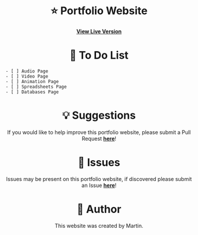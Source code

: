 <h1 align="center">
    <b>⭐ Portfolio Website</b>
</h1>

<p align="center">
    <b><a href="https://itsmartonic.github.io/PortfolioWebsite/">View Live Version</a></b>
</p>

<h1 align="center">
    <b>📃 To Do List </b>
</h1>

<p align="center">

    - [ ] Audio Page
    - [ ] Video Page
    - [ ] Animation Page
    - [ ] Spreadsheets Page
    - [ ] Databases Page

<h1 align="center">
    <b>💡 Suggestions</b>
</h1>

<p align="center">
    If you would like to help improve this portfolio website, please submit a Pull Request <b><a href="https://github.com/ItsMartonic/PortfolioWebsite/pulls">here</a></b>!
</p>

<h1 align="center">
    <b>🚨 Issues</b>
</h1>

<p align="center">
    Issues may be present on this portfolio website, if discovered please submit an Issue <b><a href="https://github.com/ItsMartonic/PortfolioWebsite/issues">here</a></b>!
</p>

<h1 align="center">
    <b>📎 Author</b>
</h1>

<p align="center">
    This website was created by Martin.
</p>
